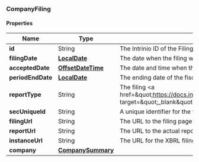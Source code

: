 
[//]: # (CLASS:CompanyFiling)

[//]: # (KIND:object)

### CompanyFiling

#### Properties

[//]: # (START_DEFINITION)

Name | Type | Description
------------ | ------------- | -------------
**id** | String | The Intrinio ID of the Filing &nbsp;
**filingDate** | [**LocalDate**](LocalDate.md) | The date when the filing was submitted to the SEC by the company &nbsp;
**acceptedDate** | [**OffsetDateTime**](OffsetDateTime.md) | The date and time when the filing was accepted by SEC &nbsp;
**periodEndDate** | [**LocalDate**](LocalDate.md) | The ending date of the fiscal period for the filing &nbsp;
**reportType** | String | The filing &lt;a href&#x3D;\&quot;https://docs.intrinio.com/documentation/sec_filing_report_types\&quot; target&#x3D;\&quot;_blank\&quot;&gt;report type&lt;/a&gt; &nbsp;
**secUniqueId** | String | A unique identifier for the filing provided by the SEC &nbsp;
**filingUrl** | String | The URL to the filing page on the SEC site &nbsp;
**reportUrl** | String | The URL to the actual report on the SEC site &nbsp;
**instanceUrl** | String | The URL for the XBRL filing for the report &nbsp;
**company** | [**CompanySummary**](CompanySummary.md) |  &nbsp;

[//]: # (END_DEFINITION)


[//]: # (CONTAINED_CLASS:LocalDate)


[//]: # (CONTAINED_CLASS:OffsetDateTime)


[//]: # (CONTAINED_CLASS:LocalDate)


[//]: # (CONTAINED_CLASS:CompanySummary)





